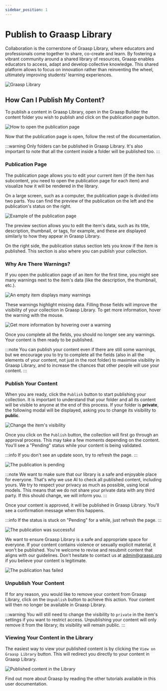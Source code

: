 ```yaml
---
sidebar_position: 1
---
```


# Publish to Graasp Library

Collaboration is the cornerstone of Graasp Library, where educators and professionals come together to share, co-create and learn. By fostering a vibrant community around a shared library of resources, Graasp enables educators to access, adapt and develop collective knowledge. This shared platform allows to focus on innovation rather than reinventing the wheel, ultimately improving students' learning experiences.

![Graasp Library](graap_library.jpeg)

## How Can I Publish My Content?

To publish a content in Graasp Library, open in the Graasp Builder the content folder you wish to publish and click on the publication page button.

![How to open the publication page](open_publish_settings.jpeg)

Now that the publication page is open, follow the rest of the documentation.

:::warning
Only folders can be published in Graasp Library. It's also important to note that all the content inside a folder will be published too.
:::

### Publication Page

The publication page allows you to edit your current item (if the item has subcontent, you need to open the publication page for each item) and visualize how it will be rendered in the library.

On a large screen, such as a computer, the publication page is divided into two parts. You can find the preview of the publication on the left and the publication's status on the right.

![Example of the publication page](publication_page.jpeg)

The preview section allows you to edit the item's data, such as its title, description, thumbnail, or tags, for example, and these are displayed similarly to how they appear in Graasp Library.

On the right side, the publication status section lets you know if the item is published. This section is also where you can publish your collection.

### Why Are There Warnings?

If you open the publication page of an item for the first time, you might see many warnings next to the item's data (like the description, the thumbnail, etc.).

![An empty item displays many warnings](empty_publish_settings_page.jpeg)

These warnings highlight missing data. Filling those fields will improve the visibility of your collection in Graasp Library. To get more information, hover the warning with the mouse.

![Get more information by hovering over a warning](warning_tooltip.png)

Once you complete all the fields, you should no longer see any warnings. Your content is then ready to be published.

:::note
You can publish your content even if there are still some warnings, but we encourage you to try to complete all the fields (also in all the elements of your content, not just in the root folder) to maximise visibility in Graasp Library, and to increase the chances that other people will use your content.
:::

### Publish Your Content

When you are ready, click the `Publish` button to start publishing your collection. It is important to understand that your folder and all its content will be visible to anyone at the end of this process. If your folder is **private**, the following modal will be displayed, asking you to change its visibility to **public**.

![Change the item's visibility](make_it_public.jpeg)

Once you click on the `Publish` button, the collection will first go through an approval process. This may take a few moments depending on the content. You'll see a "Pending" status while your content is being validated.

:::info
If you don't see an update soon, try to refresh the page.
:::

![The publication is pending](publication_pending.jpeg)

:::note
We want to make sure that our library is a safe and enjoyable place for everyone. That's why we use AI to check all published content, including yours. We try to respect your privacy as much as possible, using local models. This means that we do not share your private data with any third party. If this should change, we will inform you.
:::

Once your content is approved, it will be published in Graasp Library. You'll see a confirmation message when this happens.

:::info
If the status is stuck on "Pending" for a while, just refresh the page.
:::

![The publication was successful](publication_succeed.jpeg)

We want to ensure Graasp Library is a safe and appropriate space for everyone. If your content contains violence or sexually explicit material, it won't be published. You're welcome to revise and resubmit content that aligns with our guidelines. Don't hesitate to contact us at admin@graasp.org if you believe your content is legitimate.

![The publication has failed](publication_failed.jpeg)

### Unpublish Your Content

If for any reason, you would like to remove your content from Graasp Library, click on the `Unpublish` button to achieve this action. Your content will then no longer be available in Graasp Library.

:::warning
You will still need to change the visibility to `private` in the item's settings if you want to restrict access. Unpublishing your content will only remove it from the library; its visibility will remain public.
:::

### Viewing Your Content in the Library

The easiest way to view your published content is by clicking the `View on Graasp Library` button. This will redirect you directly to your content in Graasp Library.

![Published content in the Library](published_content_library.jpeg)

Find out more about Graasp by reading the other tutorials available in this user documentation.
